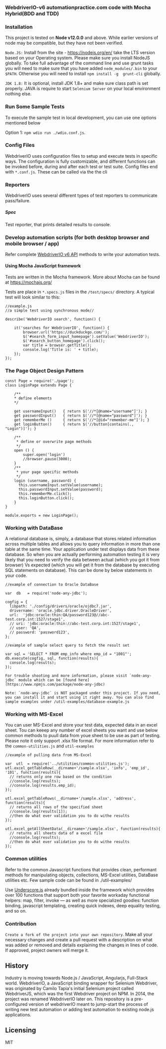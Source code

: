 ### WebdriverIO-v6 automationpractice.com code with Mocha Hybrid(BDD and TDD)

### Installation
This project is tested on **Node v12.0.0** and above.  While earlier versions of node may be compatible, but they have not been verified.

`Node.JS:` Install  from the site - https://nodejs.org/en/  take the LTS version based on your Operating system. Please make sure you install NodeJS globally. To take full advantage of the command line and use grunt tasks you will need to make sure that you have added `node_modules/.bin` to your `$PATH`.  Otherwise you will need to install `npm install -g  grunt-cli` globally.


`JDK 1.8:` It is optional, install JDK 1.8+ and make sure class path is set properly. JAVA is require to start `Selenium Server` on your local environment nothing else.


### Run Some Sample Tests

To execute the sample test in local development, you can use one options mentioned below

Option 1: `npm wdio run ./wdio.conf.js`.

### Config Files

WebdriverIO uses configuration files to setup and execute tests in specific ways.  The configuration is fully customizable, and different functions can be invoked before, during and after each test or test suite.  Config files end with `*.conf.js`.  These can be called via the the cli

### Reporters

WebdriverIO uses several different types of test reporters to communicate pass/failure.

##### Spec

Test reporter, that prints detailed results to console.

### Develop automation scripts (for both desktop browser and mobile browser / app)

Refer complete [WebdriverIO v6 API](https://webdriver.io/docs/api.html) methods to write your automation tests.

#### Using Mocha JavaScript framework

Tests are written in the Mocha framework. More about Mocha can be found at  https://mochajs.org/

Tests are place in `*.specs.js` files in the `/test/specs/` directory. A typical test will look similar to this:
```
//example.js
//a simple test using synchronous mode//

describe('WebdriverIO search', function() {

    it('searches for WebdriverIO', function() {
        browser.url('https://duckduckgo.com/');
        $('#search_form_input_homepage').setValue('WebdriverIO');
        $('#search_button_homepage').click();
        var title = browser.getTitle();
        console.log('Title is: ' + title);
    });
});

```
### The Page Object Design Pattern

```
const Page = require('./page');
class LoginPage extends Page {

    /**
    * define elements
    */

    get usernameInput()   { return $('//*[@name="username"]'); }
    get passwordInput()   { return $('//*[@name="password"]'); }
    get rememberMe ()     { return $('//*[@id="remember-me"]'); }
    get loginButton()     { return $('//button[contains(., "Login")]'); }

    /**
     * define or overwrite page methods
     */
    open () {
        super.open('login')
        //browser.pause(3000);
    }
    /**
     * your page specific methods
     */
    login (username, password) {
      this.usernameInput.setValue(username);
      this.passwordInput.setValue(password);
      this.rememberMe.click();
      this.loginButton.click();
    }
}

module.exports = new LoginPage();

```

### Working with DataBase

A relational database is, simply, a database that stores related information across multiple tables and allows you to query information in more than one table at the same time. Your application under test displays data from these database. So when you are actually performing automation testing it is very likely that you need to verify the data between actual (which you got it from browser) Vs expected (which you will get it from the database by executing SQL statements on database). This can be done by below statements in your code.
```
//example of connection to Oracle DataBase

var  db   = require('node-any-jdbc');

cogfig = {
  libpath: './config/drivers/oracle/ojdbc7.jar',
  drivername: 'oracle.jdbc.driver.OracleDriver',
  url:  'jdbc:oracle:thin:QA/password123@//abc-test.corp.int:1527/stage1',
  // uri: 'jdbc:oracle:thin://abc-test.corp.int:1527/stage1',
  // user: 'QA',
  // password: 'password123',
};

//example of sample select query to fetch the result set

var sql = 'SELECT * FROM emp_info where emp_id = "1001"';
db.execute(cogfig, sql, function(results){
  console.log(results);
});

For trouble shooting and more information, please visit `node-any-jdbc` module which can be [found here](https://www.npmjs.com/package/node-any-jdbc)

Note: `node-any-jdbc` is NOT packaged under this project. If you need, you can install it and start using it right away. You can also find sample examples under /util-examples/database-example.js

```

### Working with MS-Excel

You can user MS-Excel and store your test data, expected data in an excel sheet. Tou can keeep any number of excel sheets you want and use below common methods to puull data from youe sheet to be use as part of testing.  Please note it only support .xlsx file format. For more information refer to the `common-utilities.js` and `util-examples`

```
//example of pulling data from MS-Excel

var  utl  = require('../utilities/common-utilities.js');
utl.excel_getTableRow(__dirname+'/sample.xlsx', 'info', 'emp_id', '101', function(results){
  // returns only one row based on the condition
  //console.log(results);
  //console.log(results.emp_id);
});

utl.excel_getTableRows(__dirname+'/sample.xlsx', 'address', function(results){
  // returns all rows of the specified sheet
  //console.log(results[1]);
  //then do what ever validation you to do withe results
});

utl.excel_getAllSheetData(__dirname+'/sample.xlsx', function(results){
  // returns all sheets data of a excel file
  //console.log(results);
  //then do what ever validation you to do withe results
});
```

### Common utilities

Refer to the common Javascript functions that provides clean, performant methods for manipulating objects, collections, MS-Excel utilities, DataBase utilities etc. Few sample code can be found in ./util-examples/

Use [Underscore.js](http://underscorejs.org/) already bundled inside the framework which provides over 100 functions that support both your favorite workaday functional helpers: map, filter, invoke — as well as more specialized goodies: function binding, javascript templating, creating quick indexes, deep equality testing, and so on.

### Contribution

`Create a fork of the project into your own repository`. Make all your necessary changes and create a pull request with a description on what was added or removed and details explaining the changes in lines of code. If approved, project owners will merge it.

## History

Industry is moving towards Node.js / JavaScript, Angularjs, Full-Stack world. WebdriverIO, a JavaScript binding wrapper for Selenium Webdriver, was originated by Camilo Tapia's initial Selenium project called WebdriverJS, which was the first Webdriver project on NPM. In 2014, the project was renamed WebdriverIO later on. This repository is a pre-configured version of webdriverIO meant to jump-start the process of writing new test automation or adding test automation to existing node.js applications.


## Licensing

MIT
